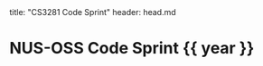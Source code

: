 <frontmatter>
title: "CS3281 Code Sprint"
header: head.md
</frontmatter>

# **NUS-OSS Code Sprint {{ year }}**

<include src="attendees-fragment.md" />
